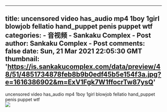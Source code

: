 
---
title: uncensored video has_audio mp4 1boy 1girl blowjob fellatio hand_puppet penis puppet wtf
categories: 
    - 音视频
    - Sankaku Complex - Post
author: Sankaku Complex - Post
comments: false
date: Sun, 21 Mar 2021 22:05:30 GMT
thumbnail: 'https://is.sankakucomplex.com/data/preview/48/51/4851734878feb8b9b0edf45b5e154f3a.jpg?e=1616386902&m=ExV1Fgk7W1ffocrTw87ysQ'
---

<div>   
uncensored video has_audio mp4 1boy 1girl blowjob fellatio hand_puppet penis puppet wtf<br> <div xmlns="http://www.w3.org/1999/xhtml"> <a title="uncensored video has_audio mp4 1boy 1girl blowjob fellatio hand_puppet penis puppet wtf" target="_blank" href="https://idol.sankakucomplex.com/post/show/767932"> <img src="https://is.sankakucomplex.com/data/preview/48/51/4851734878feb8b9b0edf45b5e154f3a.jpg?e=1616386902&m=ExV1Fgk7W1ffocrTw87ysQ" referrerpolicy="no-referrer"> </a> </div>   
</div>
            